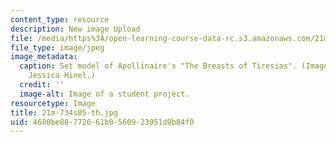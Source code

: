 ```yaml
---
content_type: resource
description: New image Upload
file: /media/https%3A/open-learning-course-data-rc.s3.amazonaws.com/21m-734-design-for-the-theater-scenery-spring-2005/4680be80772661b0560923951d9b84f0_21m-734s05-th.jpg
file_type: image/jpeg
image_metadata:
  caption: Set model of Apollinaire's "The Breasts of Tiresias". (Image courtesy of
    Jessica Hinel.)
  credit: ''
  image-alt: Image of a student project.
resourcetype: Image
title: 21m-734s05-th.jpg
uid: 4680be80-7726-61b0-5609-23951d9b84f0
---
```

